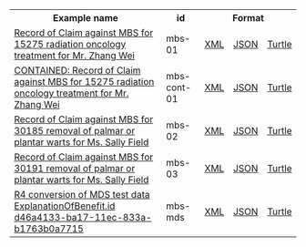 <table class="list" width="100%">            
   <tr>
     <th>Example name</th>
     <th>id</th>
     <th colspan="3">Format</th>
   </tr>
   <tr>
      <td><a href="ExplanationOfBenefit-mbs-01.html">Record of Claim against MBS for 15275 radiation oncology treatment for Mr. Zhang Wei</a></td>
      <td>mbs-01</td>
      <td><a href="ExplanationOfBenefit-mbs-01.xml.html">XML</a></td>
      <td><a href="ExplanationOfBenefit-mbs-01.json.html">JSON</a></td>
      <td><a href="ExplanationOfBenefit-mbs-01.ttl.html">Turtle</a></td>
   </tr>
   <tr>
      <td><a href="ExplanationOfBenefit-mbs-cont-01.html">CONTAINED: Record of Claim against MBS for 15275 radiation oncology treatment for Mr. Zhang Wei</a></td>
      <td>mbs-cont-01</td>
      <td><a href="ExplanationOfBenefit-mbs-cont-01.xml.html">XML</a></td>
      <td><a href="ExplanationOfBenefit-mbs-cont-01.json.html">JSON</a></td>
      <td><a href="ExplanationOfBenefit-mbs-cont-01.ttl.html">Turtle</a></td>
   </tr>
   <tr>
      <td><a href="ExplanationOfBenefit-mbs-02.html">Record of Claim against MBS for 30185 removal of palmar or plantar warts for Ms. Sally Field</a></td>
      <td>mbs-02</td>
      <td><a href="ExplanationOfBenefit-mbs-02.xml.html">XML</a></td>
      <td><a href="ExplanationOfBenefit-mbs-02.json.html">JSON</a></td>
      <td><a href="ExplanationOfBenefit-mbs-02.ttl.html">Turtle</a></td>
   </tr>
   <tr>
      <td><a href="ExplanationOfBenefit-mbs-03.html">Record of Claim against MBS for 30191 removal of palmar or plantar warts for Ms. Sally Field</a></td>
      <td>mbs-03</td>
      <td><a href="ExplanationOfBenefit-mbs-03.xml.html">XML</a></td>
      <td><a href="ExplanationOfBenefit-mbs-03.json.html">JSON</a></td>
      <td><a href="ExplanationOfBenefit-mbs-03.ttl.html">Turtle</a></td>
   </tr>
   <tr>
      <td><a href="ExplanationOfBenefit-mbs-mds.html">R4 conversion of MDS test data ExplanationOfBenefit.id d46a4133-ba17-11ec-833a-b1763b0a7715</a></td>
      <td>mbs-mds</td>
      <td><a href="ExplanationOfBenefit-mbs-mds.xml.html">XML</a></td>
      <td><a href="ExplanationOfBenefit-mbs-mds.json.html">JSON</a></td>
      <td><a href="ExplanationOfBenefit-mbs-mds.ttl.html">Turtle</a></td>
   </tr>
</table>